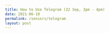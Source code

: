 ```yaml
---
title: How to Use Telegram (22 Sep, 3pm - 4pm)
date: 2021-06-10
permalink: /seniors/telegram
layout: post
---
```


